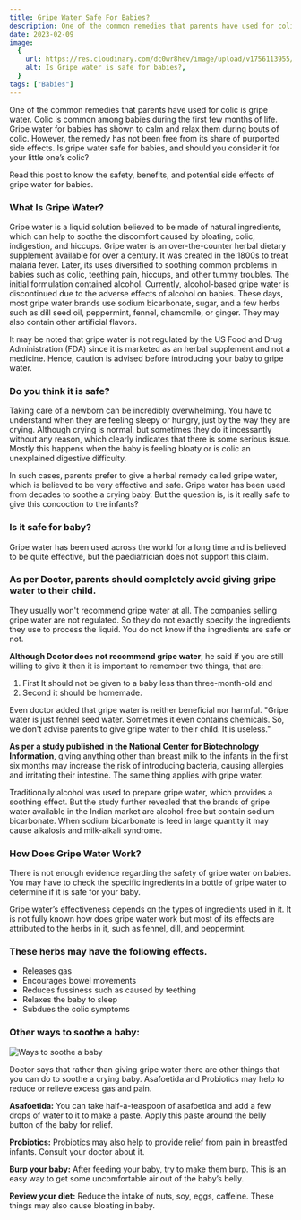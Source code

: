 ```yaml
---
title: Gripe Water Safe For Babies?
description: One of the common remedies that parents have used for colic is gripe water.&nbsp;Colic is common among babies during the first few months of life.Gripe water for babies has shown to calm and relax them during bouts of colic...
date: 2023-02-09
image:
  {
    url: https://res.cloudinary.com/dc0wr8hev/image/upload/v1756113955/Gripe_Water_Safe_For_Babies._etf2a6.webp,
    alt: Is Gripe water is safe for babies?,
  }
tags: ["Babies"]
---
```


One of the common remedies that parents have used for colic is gripe water.
Colic is common among babies during the first few months of life.
Gripe water for babies has shown to calm and relax them during bouts of colic. However, the remedy has not been free from its share of purported side effects. Is gripe water safe for babies, and should you consider it for your little one’s colic?

Read this post to know the safety, benefits, and potential side effects of gripe water for babies.

### What Is Gripe Water?

Gripe water is a liquid solution believed to be made of natural ingredients, which can help to soothe the discomfort caused by bloating, colic, indigestion, and hiccups.
Gripe water is an over-the-counter herbal dietary supplement available for over a century. It was created in the 1800s to treat malaria fever. Later, its uses diversified to soothing common problems in babies such as colic, teething pain, hiccups, and other tummy troubles. The initial formulation contained alcohol. Currently, alcohol-based gripe water is discontinued due to the adverse effects of alcohol on babies.
These days, most gripe water brands use sodium bicarbonate, sugar, and a few herbs such as dill seed oil, peppermint, fennel, chamomile, or ginger. They may also contain other artificial flavors.

It may be noted that gripe water is not regulated by the US Food and Drug Administration (FDA) since it is marketed as an herbal supplement and not a medicine. Hence, caution is advised before introducing your baby to gripe water.

### Do you think it is safe?

Taking care of a newborn can be incredibly overwhelming. You have to understand when they are feeling sleepy or hungry, just by the way they are crying. Although crying is normal, but sometimes they do it incessantly without any reason, which clearly indicates that there is some serious issue. Mostly this happens when the baby is feeling bloaty or is colic an unexplained digestive difficulty.

In such cases, parents prefer to give a herbal remedy called gripe water, which is believed to be very effective and safe. Gripe water has been used from decades to soothe a crying baby. But the question is, is it really safe to give this concoction to the infants?

### Is it safe for baby?

Gripe water has been used across the world for a long time and is believed to be quite effective, but the paediatrician does not support this claim.

### As per Doctor, parents should completely avoid giving gripe water to their child.

They usually won't recommend gripe water at all. The companies selling gripe water are not regulated. So they do not exactly specify the ingredients they use to process the liquid. You do not know if the ingredients are safe or not.

**Although Doctor does not recommend gripe water**, he said if you are still willing to give it then it is important to remember two things, that are:

1. First It should not be given to a baby less than three-month-old and
2. Second it should be homemade.

Even doctor added that gripe water is neither beneficial nor harmful.
"Gripe water is just fennel seed water. Sometimes it even contains chemicals. So, we don't advise parents to give gripe water to their child. It is useless."

**As per a study published in the National Center for Biotechnology Information**, giving anything other than breast milk to the infants in the first six months may increase the risk of introducing bacteria, causing allergies and irritating their intestine. The same thing applies with gripe water.

Traditionally alcohol was used to prepare gripe water, which provides a soothing effect. But the study further revealed that the brands of gripe water available in the Indian market are alcohol-free but contain sodium bicarbonate. When sodium bicarbonate is feed in large quantity it may cause alkalosis and milk-alkali syndrome.

### How Does Gripe Water Work?

There is not enough evidence regarding the safety of gripe water on babies. You may have to check the specific ingredients in a bottle of gripe water to determine if it is safe for your baby.

Gripe water’s effectiveness depends on the types of ingredients used in it. It is not fully known how does gripe water work but most of its effects are attributed to the herbs in it, such as fennel, dill, and peppermint.

### These herbs may have the following effects.

- Releases gas
- Encourages bowel movements
- Reduces fussiness such as caused
  by teething
- Relaxes the baby to sleep
- Subdues the colic symptoms

### Other ways to soothe a baby:

![Ways to soothe a baby](https://img1.wsimg.com/isteam/ip/7d906beb-bc9b-4377-9b06-b22a3566899c/images.jpeg-81.jpg/:/rs=w:1280)

Doctor says that rather than giving gripe water there are other things that you can do to soothe a crying baby. Asafoetida and Probiotics may help to reduce or relieve excess gas and pain.

**Asafoetida:** You can take half-a-teaspoon of asafoetida and add a few drops of water to it to make a paste. Apply this paste around the belly button of the baby for relief.

**Probiotics:** Probiotics may also help to provide relief from pain in breastfed infants. Consult your doctor about it.

**Burp your baby:** After feeding your baby, try to make them burp. This is an easy way to get some uncomfortable air out of the baby’s belly.

**Review your diet:** Reduce the intake of nuts, soy, eggs, caffeine. These things may also cause bloating in baby.
